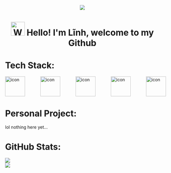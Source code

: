 <div id="header" align="center">
  <img src = "https://i.imgflip.com/5zi380.gif"/>
</div>

<h1 align="center"> <img src="https://raw.githubusercontent.com/nixin72/nixin72/master/wave.gif" 
         alt="Waving hand animated gif"
         height="45"
         width="45" /> Hello! I'm Lĩnh, welcome to my Github</h1>
         
# Tech Stack:
<div style="display: flex;"><img src="https://techstack-generator.vercel.app/js-icon.svg" alt="icon" width="65" style="width: 65px; height: 65px; margin-right: 50px; margin-bottom: 0px;" /><img src="https://techstack-generator.vercel.app/cpp-icon.svg" alt="icon" width="65" style="width: 65px; height: 65px; margin-right: 50px; margin-bottom: 0px;" /><img src="https://techstack-generator.vercel.app/csharp-icon.svg" alt="icon" width="65" style="width: 65px; height: 65px; margin-right: 50px; margin-bottom: 0px;" /><img src="https://techstack-generator.vercel.app/python-icon.svg" alt="icon" width="65" style="width: 65px; height: 65px; margin-right: 50px; margin-bottom: 0px;" /><img src="https://techstack-generator.vercel.app/github-icon.svg" alt="icon" width="65" style="width: 65px; height: 65px; margin-right: 0px; margin-bottom: 0px;" /></div>

# Personal Project:
lol nothing here yet...

# GitHub Stats:
![](https://github-readme-stats.vercel.app/api?username=unglinh279&show_icons=true&theme=radical&hide_border=false&count_private=true) <br/>
![](https://github-readme-streak-stats.herokuapp.com/?user=unglinh279&theme=radical&hide_border=false)
